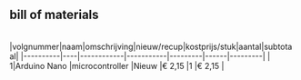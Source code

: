 ## bill of materials
<br />
|volgnummer|naam|omschrijving|nieuw/recup|kostprijs/stuk|aantal|subtotaal|
|----------|----|------------|-----------|---------|------|---------|
|         1|Arduino Nano    |microcontroller            |Nieuw           |€ 2,15              |1      |€ 2,15         |
